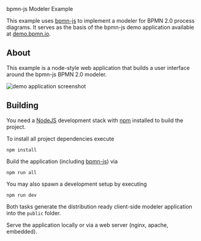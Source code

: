  bpmn-js Modeler Example

This example uses [bpmn-js](https://github.com/bpmn-io/bpmn-js) to implement a modeler for BPMN 2.0 process diagrams. It serves as the basis of the bpmn-js demo application available at [demo.bpmn.io](http://demo.bpmn.io).

## About

This example is a node-style web application that builds a user interface around the bpmn-js BPMN 2.0 modeler.

![demo application screenshot](https://raw.githubusercontent.com/bpmn-io/bpmn-js-examples/master/modeler/docs/screenshot.png "Screenshot of the example application")


## Building

You need a [NodeJS](http://nodejs.org) development stack with [npm](https://npmjs.org) installed to build the project.

To install all project dependencies execute

```
npm install
```

Build the application (including [bpmn-js](https://github.com/bpmn-io/bpmn-js)) via

```
npm run all
```

You may also spawn a development setup by executing

```
npm run dev
```

Both tasks generate the distribution ready client-side modeler application into the `public` folder.

Serve the application locally or via a web server (nginx, apache, embedded).